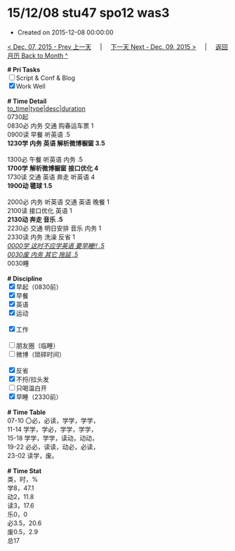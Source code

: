 # 15/12/08 stu47 spo12 was3

- Created on 2015-12-08 00:00:00

[< Dec. 07, 2015 - Prev 上一天](/lifelogs/2015/12/d07.md) &nbsp; &nbsp; | &nbsp; &nbsp; [下一天 Next - Dec. 09, 2015 >](/lifelogs/2015/12/d09.md) &nbsp; &nbsp; |  &nbsp; &nbsp; [返回月历 Back to Month ^](/lifelogs/2015/12/index.md)
<br/><div><b># Pri Tasks</b></div><div><input type="checkbox"/>Script &amp; Conf &amp; Blog</div><div><input checked="true" type="checkbox"/>Work Well</div><div><br/></div><div><b># Time Detail</b></div><div><u>to_time|type|desc|duration</u></div><div>0730起</div><div>0830必 内务 交通 购春运车票 1</div><div>0900读 早餐 听英语 .5</div><div><b>1230学 内务 英语 解析微博橱窗 3.5</b></div><div><br/></div><div>1300必 午餐 听英语 内务 .5</div><div><b>1700学</b> <b>解析微博橱窗</b> <b>接口优化 4</b></div><div>1730读 交通 英语 奔走 听英语 4</div><div><b>1900动 毽球 1.5</b></div><div><br/></div><div>2000必 内务 听英语 交通 英语 晚餐 1</div><div>2100读 接口优化 英语 1</div><div><b>2130动 奔走 音乐 .5</b></div><div>2230必 交通 明日安排 音乐 内务 1</div><div>2330读 内务 洗澡 反省 1</div><div><u><i>0000学 这时不应学英语 要早睡!! .5</i></u></div><div><u><i>0030废 内务 其它 拖延 .5</i></u></div><div>0030睡</div><div><br/></div><div><b># Discipline</b></div><div><input checked="true" type="checkbox"/>早起（0830前）</div><div><input checked="true" type="checkbox"/>早餐</div><div><input checked="true" type="checkbox"/>英语</div><div><input checked="true" type="checkbox"/>运动</div><div><br/></div><div><input checked="true" type="checkbox"/>工作</div><div><br/></div><div><input type="checkbox"/>朋友圈（临睡）</div><div><input type="checkbox"/>微博（琐碎时间）</div><div><br/></div><div><input checked="true" type="checkbox"/>反省</div><div><input checked="true" type="checkbox"/>不捋/拉头发</div><div><input type="checkbox"/>只喝温白开</div><div><input checked="true" type="checkbox"/>早睡（2330前）</div><div><br/></div><div><b># Time Table</b></div><div>07-10 〇必，必读，学学，学学，</div><div>11-14 学学，学必，学学，学学，</div><div>15-18 学学，学学，读动，动动，</div><div>19-22 必必，读读，动必，必读，</div><div>23-02 读学，废。</div><div><br/></div><div><b># Time Stat</b></div><div>类，时，%</div><div>学8，47.1</div><div>动2，11.8</div><div>读3，17.6</div><div>乐0，0</div><div>必3.5，20.6</div><div>废0.5，2.9</div><div>总17</div>
